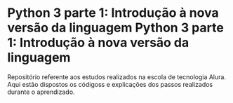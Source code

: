 # Python 3 parte 1: Introdução à nova versão da linguagem Python 3 parte 1: Introdução à nova versão da linguagem

Repositório referente aos estudos realizados na escola de tecnologia Alura. Aqui estão dispostos os códigoss e explicações dos passos realizados durante o aprendizado.
